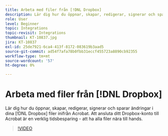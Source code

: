 ```yaml
---
title: Arbeta med filer från [!DNL Dropbox]
description: Lär dig hur du öppnar, skapar, redigerar, signerar och sparar ändringar i dina [!DNL Dropbox] filer inifrån Acrobat
role: User
level: Beginner
topic: Integrations
topic-revisit: Integrations
thumbnail: KT-10837.jpg
jira: KT-10837
exl-id: 25de7921-6ca4-413f-8172-083619b3aad5
source-git-commit: ad54f7afa78b0fbb31eccf455723a8890cb92355
workflow-type: tm+mt
source-wordcount: '57'
ht-degree: 0%

---
```


# Arbeta med filer från [!DNL Dropbox]

Lär dig hur du öppnar, skapar, redigerar, signerar och sparar ändringar i dina [!DNL Dropbox] filer inifrån Acrobat. Att ansluta ditt Dropbox-konto till Acrobat är en verklig tidsbesparing - att ha alla filer nära till hands.

>[!VIDEO](https://video.tv.adobe.com/v/3409411?quality=12&learn=on&hidetitle=true)

